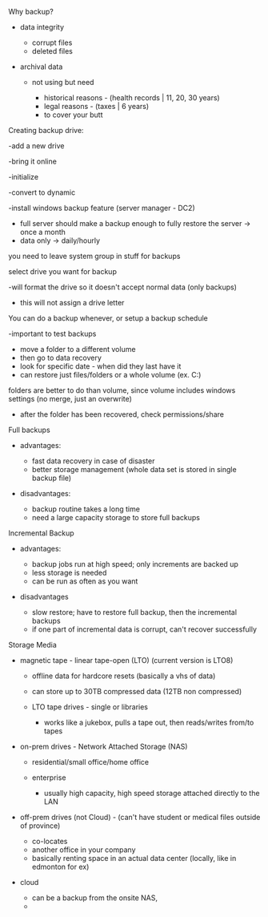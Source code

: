 Why backup?

- data integrity
    
    - corrupt files
    - deleted files
- archival data
    
    - not using but need
        
        - historical reasons - (health records | 11, 20, 30 years)
        - legal reasons - (taxes | 6 years)
        - to cover your butt

  

Creating backup drive:

-add a new drive

-bring it online

-initialize

-convert to dynamic

  

-install windows backup feature (server manager - DC2)

- full server should make a backup enough to fully restore the server -> once a month
- data only -> daily/hourly

  

you need to leave system group in stuff for backups

  

select drive you want for backup

-will format the drive so it doesn't accept normal data (only backups)

- this will not assign a drive letter

  

You can do a backup whenever, or setup a backup schedule

-important to test backups

- move a folder to a different volume
- then go to data recovery
- look for specific date - when did they last have it
- can restore just files/folders or a whole volume (ex. C:)

folders are better to do than volume, since volume includes windows settings (no merge, just an overwrite)

- after the folder has been recovered, check permissions/share

  

Full backups

- advantages:
    
    - fast data recovery in case of disaster
    - better storage management (whole data set is stored in single backup file)
- disadvantages:
    
    - backup routine takes a long time
    - need a large capacity storage to store full backups
      
    

  

Incremental Backup

  

- advantages:
    
    - backup jobs run at high speed; only increments are backed up
    - less storage is needed
    - can be run as often as you want
- disadvantages
    
    - slow restore; have to restore full backup, then the incremental backups
    - if one part of incremental data is corrupt, can't recover successfully

Storage Media

- magnetic tape - linear tape-open (LTO) (current version is LTO8)
    
    - offline data for hardcore resets (basically a vhs of data)
    - can store up to 30TB compressed data (12TB non compressed)
    - LTO tape drives - single or libraries
        
        - works like a jukebox, pulls a tape out, then reads/writes from/to tapes
- on-prem drives - Network Attached Storage (NAS)
    
    - residential/small office/home office
    - enterprise
        
        - usually high capacity, high speed storage attached directly to the LAN
- off-prem drives (not Cloud) - (can't have student or medical files outside of province)
    
    - co-locates
    - another office in your company
    - basically renting space in an actual data center (locally, like in edmonton for ex)
- cloud
    
    - can be a backup from the onsite NAS,
    -